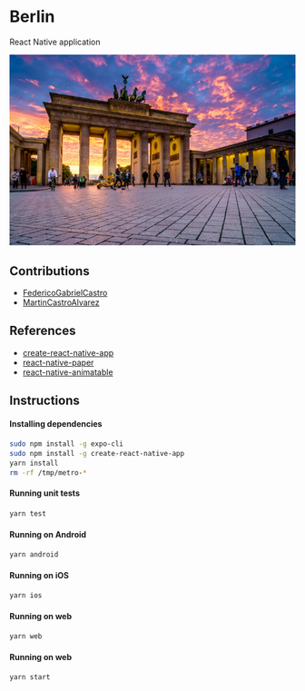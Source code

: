 # Berlin
React Native application

![wallpaper](./wallpaper.jpg)

## Contributions

- [FedericoGabrielCastro](https://github.com/FedericoGabrielCastro)
- [MartinCastroAlvarez](https://github.com/MartinCastroAlvarez)

## References

- [create-react-native-app](https://reactnative.dev/blog/2017/03/13/introducing-create-react-native-app)
- [react-native-paper](https://callstack.github.io/react-native-paper/)
- [react-native-animatable](https://github.com/oblador/react-native-animatable)

## Instructions

#### Installing dependencies
```bash
sudo npm install -g expo-cli
sudo npm install -g create-react-native-app
yarn install
rm -rf /tmp/metro-*
```

#### Running unit tests
```bash
yarn test
```

#### Running on Android
```bash
yarn android
```

#### Running on iOS
```bash
yarn ios
```

#### Running on web
```bash
yarn web
```

#### Running on web
```bash
yarn start
```
